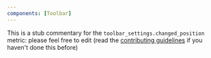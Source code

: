 ```yaml
---
components: [Toolbar]
---
```


This is a stub commentary for the `toolbar_settings.changed_position` metric: please feel free to edit (read the
[contributing guidelines](https://github.com/mozilla/glean-annotations/blob/main/CONTRIBUTING.md)
if you haven't done this before)
